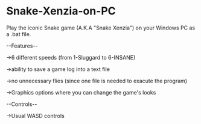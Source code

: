# Snake-Xenzia-on-PC
Play the iconic Snake game (A.K.A "Snake Xenzia") on your Windows PC as a .bat file.





--Features--

->6 different speeds (from 1-Sluggard to 6-INSANE)

->ability to save a game log into a text file

->no unnecessary flies (since one file is needed to exacute the program)

->Graphics options where you can change the game's looks

--Controls--

->Usual WASD controls 
